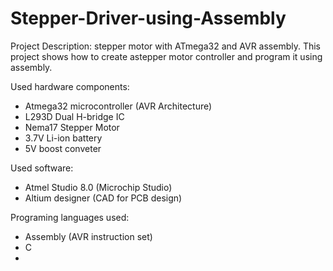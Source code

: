 # Stepper-Driver-using-Assembly
Project Description:
stepper motor with ATmega32 and AVR assembly.
This project shows how to create astepper motor controller and program it using assembly.

Used hardware components:
- Atmega32 microcontroller (AVR Architecture)
- L293D Dual H-bridge IC
- Nema17 Stepper Motor
- 3.7V Li-ion battery
- 5V boost conveter

Used software:
- Atmel Studio 8.0 (Microchip Studio)
- Altium designer (CAD for PCB design)

Programing languages used:
- Assembly (AVR instruction set)
- C
- 
